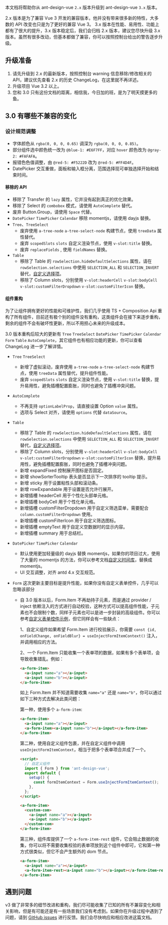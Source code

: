 本文档将帮助你从 ant-design-vue `2.x` 版本升级到 ant-design-vue `3.x` 版本。

2.x 版本是为了兼容 Vue 3 开发的兼容版本，他并没有带来很多新的特性，大多数的 API 改变也只是为了更好的兼容 Vue 3。 3.x 版本在性能、易用性、功能上都有了很大的提升，3.x 版本稳定后，我们会归档 2.x 版本，建议您尽快升级 3.x 版本。虽然有很多改动，但基本都做了兼容，你可以按照控制台给出的警告逐步升级。

## 升级准备

1. 请先升级到 2.x 的最新版本，按照控制台 warning 信息移除/修改相关的 API，建议优先查看 2.x 的历史 ChangeLog，在这里就不再详述。
2. 升级项目 Vue 3.2 以上。
3. 您和 3.0 只有这份文档的距离，相信我，今日加的班，是为了明天摸更多的鱼。

## 3.0 有哪些不兼容的变化

### 设计规范调整

- 字体颜色从 `rgba(0, 0, 0, 0.65)` 调深为 `rgba(0, 0, 0, 0.85)`。
- 部分组件选中颜色统一改为 `@blue-1: #E6F7FF`，对应 `hover` 颜色改为 `@gray-2: #FAFAFA`。
- 报错色色值调整，由 `@red-5: #F5222D` 改为 `@red-5: #FF4D4F`。
- DatePicker 交互重做，面板和输入框分离，范围选择现可单独选择开始和结束时间。

#### 移除的 API

- 移除了 Transfer 的 `lazy` 属性，它并没有起到真正的优化效果。
- 移除了 Select 的 `combobox` 模式，请使用 `AutoComplete` 替代。
- 废弃 Button.Group，请使用 `Space` 代替。
- `DatePicker` `TimePicker` `Calendar` 移除 momentjs，请使用 dayjs 替换。
- `Tree`、`TreeSelect`
  - 废弃使用 `a-tree-node` `a-tree-select-node` 构建节点，使用 `treeData` 属性替代。
  - 废弃 `scopedSlots` `slots` 自定义渲染节点，使用 `v-slot:title` 替换。
  - 废弃 `replaceFields` , 使用 `fieldNames` 替换。
- `Table`
  - 移除了 Table 的 `rowSelection.hideDefaultSelections` 属性，请在 `rowSelection.selections` 中使用 `SELECTION_ALL` 和 `SELECTION_INVERT` 替代，[自定义选择项](/components/table/#components-table-demo-row-selection-custom)。
  - 移除了 Column slots，分别使用 `v-slot:headerCell` `v-slot:bodyCell` `v-slot:customFilterDropdown` `v-slot:customFilterIcon` 替换。

#### 组件重构

为了让组件拥有更好的性能和可维护性，我们几乎使用 TS + Composition Api 重构了所有组件，目前还有极个别的组件没有重构，这类组件会在接下来逐步重构，剩余的组件不会有破坏性更新，所以不用担心未来的升级成本。

3.0 版本重构后较大的更新有 `Tree` `TreeSelect` `DatePicker` `TimePicker` `Calendar` `Form` `Table` `AutoComplete`，其它组件也有相应功能的更新，你可以查看 ChangeLog 进一步了解详情。

- `Tree` `TreeSelect`
  - 新增了虚拟滚动，废弃使用 `a-tree-node` `a-tree-select-node` 构建节点，使用 `treeData` 属性替代，提升组件性能。
  - 废弃 `scopedSlots` `slots` 自定义渲染节点，使用 `v-slot:title` 替换，提升易用性，避免插槽配置膨胀，同时也避免了插槽冲突问题。

- `AutoComplete`
  - 不再支持 `optionLabelProp`，请直接设置 Option `value` 属性。
  - 选项与 Select 对齐，请使用 `options` 代替 `dataSource`。

- `Table`
  - 移除了 Table 的 `rowSelection.hideDefaultSelections` 属性，请在 `rowSelection.selections` 中使用 `SELECTION_ALL` 和 `SELECTION_INVERT` 替代，[自定义选择项](/components/table/#components-table-demo-row-selection-custom)。
  - 移除了 Column slots，分别使用 `v-slot:headerCell` `v-slot:bodyCell` `v-slot:customFilterDropdown` `v-slot:customFilterIcon` 替换，提升易用性，避免插槽配置膨胀，同时也避免了插槽冲突问题。
  - 新增 expandFixed 控制展开图标是否固定。
  - 新增 showSorterTooltip 表头是否显示下一次排序的 tooltip 提示。
  - 新增 sticky 用于设置粘性头部和滚动条。
  - 新增 rowExpandable 用于设置是否允许行展开。
  - 新增插槽 headerCell 用于个性化头部单元格。
  - 新增插槽 bodyCell 用于个性化单元格。
  - 新增插槽 customFilterDropdown 用于自定义筛选菜单，需要配合 `column.customFilterDropdown` 使用。
  - 新增插槽 customFilterIcon 用于自定义筛选图标。
  - 新增插槽 emptyText 用于自定义空数据时的显示内容。
  - 新增插槽 summary 用于总结栏。

- `DatePicker` `TimePicker` `Calendar`
  - 默认使用更加轻量级的 dayjs 替换 momentjs，如果你的项目过大，使用了大量的 momentjs 的方法，你可以参考文档[自定义时间库](/docs/vue/replace-date-cn)，替换成 momentjs。
  - UI 交互调整，对齐 antd 4.x 交互规范。

- `Form` 这次更新主要目标是提升性能，如果你没有自定义表单控件，几乎可以忽略该部分
  - 自 3.0 版本以后，Form.Item 不再劫持子元素，而是通过 provider / inject 依赖注入的方式进行自动校验，这种方式可以提高组件性能，子元素也不会限制个数，同样子元素也可以是进一步封装的高级组件。你可以参考[自定义表单控件示例](#components-form-demo-customized-form-controls)，但它同样会有一些缺点：

    1、自定义组件如果希望 Form.Item 进行校验展示，你需要 `const {id, onFieldChange, onFieldBlur} = useInjectFormItemContext()` 注入，并调用相应的方法。

    2、一个 Form.Item 只能收集一个表单项的数据，如果有多个表单项，会导致收集错乱。例如：

    ```html
    <a-form-item>
      <a-input name="a"></a-input>
      <a-input name="b"></a-input>
    </a-form-item>
    ```

    如上 Form.Item 并不知道需要收集 `name="a"` 还是 `name="b"`，你可以通过如下三种方式去解决此类问题：

    第一种，使用多个 `a-form-item`:

    ```html
    <a-form-item>
      <a-input name="a"></a-input>
      <a-form-item><a-input name="b"></a-input></a-form-item>
    </a-form-item>
    ```

    第二种，使用自定义组件包裹，并在自定义组件中调用 `useInjectFormItemContext`，相当于把多个表单项合并成了一个。

    ```html
    <script>
      // 自定义组件
      import { Form } from 'ant-design-vue';
      export default {
        setup() {
          const formItemContext = Form.useInjectFormItemContext();
        },
      };
    </script>
    ```

    ```html
    <a-form-item>
      <custom-com>
        <a-input name="a"></a-input>
        <a-input name="b"></a-input>
      </custom-com>
    </a-form-item>
    ```

    第三种，组件库提供了一个 `a-form-item-rest` 组件，它会阻止数据的收集，你可以将不需要收集校验的表单项放到这个组件中即可，它和第一种方式很类似，但它不会产生额外的 dom 节点。

    ```html
    <a-form-item>
      <a-input name="a"></a-input>
      <a-form-item-rest><a-input name="b"></a-input></a-form-item-rest>
    </a-form-item>
    ```

## 遇到问题

v3 做了非常多的细节改进和重构，我们尽可能收集了已知的所有不兼容变化和相关影响，但是有可能还是有一些场景我们没有考虑到。如果你在升级过程中遇到了问题，请到 [GitHub issues](https://vuecomponent.github.io/issue-helper/) 进行反馈。我们会尽快响应和相应改进这篇文档。
